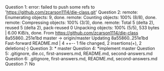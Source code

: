 Question 1: error: failed to push some refs to 'https://github.com/zcarson1114/die-class.git'
Question 2: remote: Enumerating objects: 9, done.
remote: Counting objects: 100% (8/8), done.
remote: Compressing objects: 100% (3/3), done.
remote: Total 5 (delta 2), reused 5 (delta 2), pack-reused 0
Unpacking objects: 100% (5/5), 533 bytes | 6.00 KiB/s, done.
From https://github.com/zcarson1114/die-class
   8a55860..251e1bd  master     -> origin/master
Updating 8a55860..251e1bd
Fast-forward
 README.md | 4 ++--
 1 file changed, 2 insertions(+), 2 deletions(-)
 Question 3: * master
 Question 4: *implement master
 Question 5: .gitignore, die.cc, first-answers.md, README.md, second-answers.md
 Question 6: .gitignore, first-answers.md, README.md, second-answers.md
 Question 7: No
